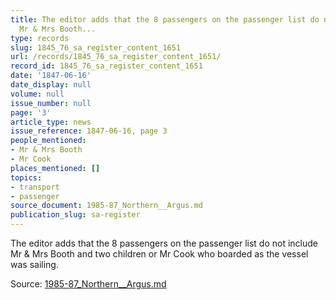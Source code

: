 ```yaml
---
title: The editor adds that the 8 passengers on the passenger list do not include
  Mr & Mrs Booth...
type: records
slug: 1845_76_sa_register_content_1651
url: /records/1845_76_sa_register_content_1651/
record_id: 1845_76_sa_register_content_1651
date: '1847-06-16'
date_display: null
volume: null
issue_number: null
page: '3'
article_type: news
issue_reference: 1847-06-16, page 3
people_mentioned:
- Mr & Mrs Booth
- Mr Cook
places_mentioned: []
topics:
- transport
- passenger
source_document: 1985-87_Northern__Argus.md
publication_slug: sa-register
---
```


The editor adds that the 8 passengers on the passenger list do not include Mr & Mrs Booth and two children or Mr Cook who boarded as the vessel was sailing.

Source: [1985-87_Northern__Argus.md](/downloads/markdown/1985-87_Northern__Argus.md)
